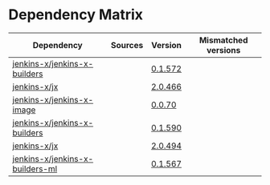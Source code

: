 # Dependency Matrix

Dependency | Sources | Version | Mismatched versions
---------- | ------- | ------- | -------------------
[jenkins-x/jenkins-x-builders](https://github.com/jenkins-x/jenkins-x-builders) |  | [0.1.572]() | 
[jenkins-x/jx](https://github.com/jenkins-x/jx) |  | [2.0.466]() | 
[jenkins-x/jenkins-x-image](https://github.com/jenkins-x/jenkins-x-image) |  | [0.0.70](https://github.com/jenkins-x/jenkins-x-image/releases/tag/0.0.70) | 
[jenkins-x/jenkins-x-builders](https://github.com/jenkins-x/jenkins-x-builders) |  | [0.1.590]() | 
[jenkins-x/jx](https://github.com/jenkins-x/jx) |  | [2.0.494](https://github.com/jenkins-x/jx/releases/tag/v2.0.494) | 
[jenkins-x/jenkins-x-builders-ml](https://github.com/jenkins-x/jenkins-x-builders-ml) |  | [0.1.567]() | 
